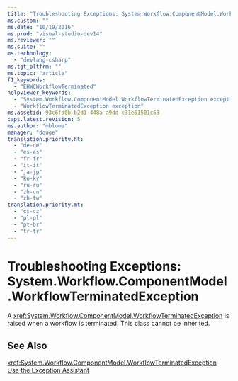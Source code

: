 ```yaml
---
title: "Troubleshooting Exceptions: System.Workflow.ComponentModel.WorkflowTerminatedException | Microsoft Docs"
ms.custom: ""
ms.date: "10/19/2016"
ms.prod: "visual-studio-dev14"
ms.reviewer: ""
ms.suite: ""
ms.technology: 
  - "devlang-csharp"
ms.tgt_pltfrm: ""
ms.topic: "article"
f1_keywords: 
  - "EHWCWorkflowTerminated"
helpviewer_keywords: 
  - "System.Workflow.ComponentModel.WorkflowTerminatedException exception"
  - "WorkflowTerminatedException exception"
ms.assetid: 93c6fd0b-b2d1-448a-a9dd-c31e61501c63
caps.latest.revision: 5
ms.author: "mblome"
manager: "douge"
translation.priority.ht: 
  - "de-de"
  - "es-es"
  - "fr-fr"
  - "it-it"
  - "ja-jp"
  - "ko-kr"
  - "ru-ru"
  - "zh-cn"
  - "zh-tw"
translation.priority.mt: 
  - "cs-cz"
  - "pl-pl"
  - "pt-br"
  - "tr-tr"
---
```

# Troubleshooting Exceptions: System.Workflow.ComponentModel.WorkflowTerminatedException
A <xref:System.Workflow.ComponentModel.WorkflowTerminatedException> is raised when a workflow is terminated. This class cannot be inherited.  
  
## See Also  
 <xref:System.Workflow.ComponentModel.WorkflowTerminatedException>   
 [Use the Exception Assistant](../Topic/How%20to:%20Use%20the%20Exception%20Assistant.md)